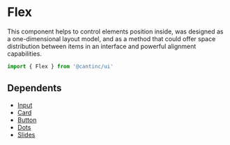 # Flex

This component helps to control elements position inside,
was designed as a one-dimensional layout model,
and as a method that could offer space distribution between items in an interface and powerful alignment capabilities.

```typescript
import { Flex } from '@cantinc/ui'
```

## Dependents

- [Input](/interaction/input)
- [Card](/cards/card)
- [Button](/buttons/button)
- [Dots](/interaction/dots)
- [Slides](/interaction/slides)
